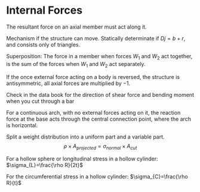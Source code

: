 # Internal Forces

The resultant force on an axial member must act along it.

Mechanism if the structure can move. Statically determinate if $Dj=b + r$, and consists only of triangles.

Superposition: The force in a member when forces $W_1$ and $W_2$ act together, is the sum of the forces when $W_1$ and $W_2$ act separately.

If the once external force acting on a body is reversed, the structure is antisymmetric, all axial forces are multiplied by $-1$.

Check in the data book for the direction of shear force and bending moment when you cut through a bar

For a continuous arch, with no external forces acting on it, the reaction force at the base acts through the central connection point, where the arch is horizontal.

Split a weight distribution into a uniform part and a variable part.
$$\rho \times A_{projected}=\sigma_{normal}\times A_{cut}$$

For a hollow sphere or longitudinal stress in a hollow cylinder: $\sigma_{L}=\frac{\rho R}{2t}$

For the circumferential stress in a hollow cylinder: $\sigma_{C}=\frac{\rho R}{t}$
